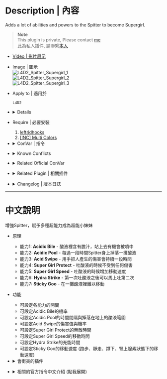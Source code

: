 # Description | 內容
Adds a lot of abilities and powers to the Spitter to become Supergirl.

> __Note__ <br/>
This plugin is private, Please contact [me](https://github.com/fbef0102/Game-Private_Plugin#私人插件列表-private-plugins-list)<br/>
此為私人插件, 請聯繫[本人](https://github.com/fbef0102/Game-Private_Plugin#私人插件列表-private-plugins-list)

* [Video | 影片展示](https://youtu.be/wOXLIEBrIS0)

* Image | 圖示
	<br/>![L4D2_Spitter_Supergirl_1](image/L4D2_Spitter_Supergirl_1.gif)
	<br/>![L4D2_Spitter_Supergirl_2](image/L4D2_Spitter_Supergirl_2.gif)
	<br/>![L4D2_Spitter_Supergirl_3](image/L4D2_Spitter_Supergirl_3.gif)

* Apply to | 適用於
	```
	L4D2
	```

* <details><summary>Details</summary>

	* <b>Acidic Bile ability</b> - Survivors that have wandered into an acid pool have a chance of being splashed with bile and attracting common infected.
	* <b>Acid Swipe ability</b> - The Spitter uses her acid coated fingers to swipe at a Survivor, causing damage over time as the wound burns.
	* <b>Hydra Strike ability</b> - Allows to fire off a second spit rapidly after the Spitter uses ability.
	* <b>Sticky Goo ability</b> - Any Survivor standing inside a pool of Spit will be stuck in the goo and find it harder to move out quickly.
	* <b>Super Girl Protect ability</b> - When the Spitter is prepared to launch a spit, the Spitter is invulnerable. (God Mode)
	* <b>Super Girl Speed ability</b> - The Spitters feet increasing movement speed for a brief period while using their ability.
	* <b>Acidic Pool ability</b> - Due to the unstable nature of the Spitter's body, periodically a pool of Spit will leak out beneath her feet.
</details>

* Require | 必要安裝
	1. [left4dhooks](https://forums.alliedmods.net/showthread.php?t=321696)
	2. [[INC] Multi Colors](https://github.com/fbef0102/L4D1_2-Plugins/releases/tag/Multi-Colors)

* <details><summary>ConVar | 指令</summary>

	* cfg/sourcemod/L4D2_Spitter_Supergirl.cfg
		```php
		// Chance that the Survivor will be biled upon when standing in spit. (100 = 100%).
		L4D2_Spitter_Supergirl_acidicbile_chance "1"

		// If 1, Enables Acidic Bile ability: Survivors that have wandered into an acid pool have a chance of being splashed with bile and attracting common infected.
		L4D2_Spitter_Supergirl_acidicbile_enable "1"

		// Period of time between Acid Pool drops.
		L4D2_Spitter_Supergirl_acidicpool_cooldown "30.0"

		// If 1, Enables Acidic Pool ability: Due to the unstable nature of the Spitter's body, periodically a pool of Spit will leak out beneath her feet.
		L4D2_Spitter_Supergirl_acidicpool_enable "1"

		// Maximum spit puddles each time Acid Pool drops (inferno flames).
		// Note: Must be at least 2 to display particles.
		L4D2_Spitter_Supergirl_acidicpool_puddle_max "2"

		// Chance that when a Spitter claws a Survivor they will take damage over time. (100 = 100%).
		L4D2_Spitter_Supergirl_acidswipe_chance "100"

		// How much damage is inflicted by Acid Swipe each second.
		L4D2_Spitter_Supergirl_acidswipe_damage "1.0"

		// For how many seconds does the Acid Swipe last.
		L4D2_Spitter_Supergirl_acidswipe_duration "8"

		// If 1, Enables Acid Swipe ability: The Spitter uses her acid coated fingers to swipe at a Survivor, causing damage over time as the wound burns.
		L4D2_Spitter_Supergirl_acidswipe_enable "1"

		// Changes how message displays. (0: Disable, 1:In chat, 2: In Hint Box, 3: In center text)
		L4D2_Spitter_Supergirl_announce_type "2"

		// How long the Spitter is invulnerable.
		L4D2_Spitter_Supergirl_god_duration "3.0"

		// If 1, Enables Super Girl Protect ability: When the Spitter is prepared to launch a spit, the Spitter is invulnerable. (God Mode)
		L4D2_Spitter_Supergirl_god_enable "1"

		// Recharge time before the Hydra Strike allows second spit.
		L4D2_Spitter_Supergirl_hydrastrike_cooldown "3.0"

		// If 1, Enables Hydra Strike ability: Allows to fire off a second spit rapidly after the Spitter uses ability.
		L4D2_Spitter_Supergirl_hydrastrike_enable "1"

		// How long the Spitter increases movement speed.
		L4D2_Spitter_Supergirl_speed_duration "3.0"

		// If 1, Enables Super Girl Speed ability: The Spitters feet increasing movement speed for a brief period while using their ability.
		L4D2_Spitter_Supergirl_speed_enable "1"

		// How fast can Spitters move while using their ability.
		L4D2_Spitter_Supergirl_speed_set "250"

		// Maximum run speed for survivors who actives adrenaline eat while Sticky Goo.
		L4D2_Spitter_Supergirl_stickygoo_adrenaline_speed "200"

		// Maximum survivor Crouch speed caused by the Sticky Goo.
		L4D2_Spitter_Supergirl_stickygoo_crouch_speed "30"

		// For how long after exiting the Sticky Goo will a Survivor be slowed.
		L4D2_Spitter_Supergirl_stickygoo_duration "3.0"

		// If 1, Enables Sticky Goo ability: Any Survivor standing inside a pool of Spit will be stuck in the goo and find it harder to move out quickly.
		L4D2_Spitter_Supergirl_stickygoo_enable "1"

		// If 1, Prevents the Survivor from jumping while standing inside a pool of Spit.
		L4D2_Spitter_Supergirl_stickygoo_jump_disable "0"

		// Maximum survivor Run speed caused by the Sticky Goo.
		L4D2_Spitter_Supergirl_stickygoo_run_speed "120"

		// Maximum survivor Walk speed caused by the Sticky Goo.
		L4D2_Spitter_Supergirl_stickygoo_walk_speed "80"
		```
</details>

* <details><summary>Known Conflicts</summary>
	
	If you don't use any of these plugins at all, no need to worry about conflicts.
	1. [Special Infected Ability Movement](https://forums.alliedmods.net/showthread.php?t=307330)
		* Don't allow spitter ability movement with this plugin while using "Supergirl Speed" ability.
</details>

* <details><summary>Related Official ConVar</summary>

	* Write down the following cvars in cfg/server.cfg
		```php
		// Spitter Movement Speed (default: 210, maximum: 450)
		sm_cvar z_spitter_speed  210
		```
</details>

* <details><summary>Related Plugin | 相關插件</summary>

	1. [Spitter Extra Projectiles by Marttt](https://forums.alliedmods.net/showthread.php?t=331085): Allow spitters to spit more than a single projectile at once
		> Spitter可以一次吐多個酸液
</details>

* <details><summary>Changelog | 版本日誌</summary>

	```php
	//Mortiegama @ 2010-2017
	//HarryPotter @ 2023
	```
	* v1.1h (2023-3-22)
		* Control maximum spit puddles each time Acid Pool drops.

	* v1.0h (2023-2-23)
		* Remake code, convert code to latest syntax
		* Fix warnings when compiling on SourceMod 1.11.
		* Optimize code and improve performance
		* Rename all cvars
		* Delete "Acidic Slobber ability", "Acidic Splash".
		* Replace Gamedata with left4dhooks

	* v1.5
		* [Original Plugin by Mortiegama](https://forums.alliedmods.net/showthread.php?t=122802)
</details>

- - - -
# 中文說明
增強Spitter，賦予多種超能力成為超能小妹妹

* 原理
	* 能力1: <b>Acidic Bile</b> - 酸液裡含有膽汁，站上去有機會被噴中
	* 能力2: <b>Acidic Pool</b> - 每過一段時間Spitter身上掉落一攤酸液
	* 能力3: <b>Acid Swipe</b> - 用手抓人產生的傷害會持續一段時間
	* 能力4: <b>Super Girl Protect</b> - 吐酸液的時候不受到任何傷害
	* 能力5: <b>Super Girl Speed</b> - 吐酸液的時候增加移動速度
	* 能力6: <b>Hydra Strike</b> - 第一次吐酸液之後可以馬上吐第二次
	* 能力7: <b>Sticky Goo</b> - 在一攤酸液裡難以移動

* 功能
	* 可設定各能力的開關
	* 可設定Acidic Bile的機率
	* 可設定Acidic Pool的時間間隔與掉落在地上的酸液範圍
	* 可設定Acid Swipe的傷害值與機率
	* 可設定Super Girl Protect的無敵時間
	* 可設定Super Girl Speed的移動時間
	* 可設定Hydra Strike的充能時間
	* 可設定Sticky Goo的移動速度 (跑步、靜走、蹲下、腎上腺素狀態下的移動速度)

* <details><summary>會衝突的插件</summary>
	
	如果沒安裝以下插件就不需要擔心衝突
	1. [Special Infected Ability Movement](https://forums.alliedmods.net/showthread.php?t=307330)
		* 這個插件可以讓spitter使用能力時自由移動，與"Super Girl Speed"能力會有衝突
</details>

* <details><summary>相關的官方指令中文介紹 (點我展開)</summary>

	* 以下指令寫入文件 cfg/server.cfg，可自行調整
		```php
		// Spitter 移動速度 (預設: 210, 最大: 450)
		sm_cvar z_spitter_speed  210
		```
</details>
